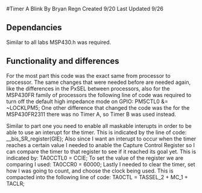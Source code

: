 #Timer A Blink
By Bryan Regn
Created 9/20
Last Updated 9/26

## Dependancies 
Similar to all labs MSP430.h was required. 

## Functionality and differences 
For the most part this code was the exact same from processor to processor. The same changes that were needed before are needed again, like the differences in the PxSEL between processors, also for the MSP430FR family of processors the following line of code was required to turn off the default high impedance mode on GPIO: PM5CTL0 &= ~LOCKLPM5;
One other difference that changed the code was the for the MSP430FR2311 there was no Timer A, so Timer B was used instead. 

Similar to part one you need to enable all maskable interupts in order to be able to use an interupt for the timer. This is indicated by the line of code: __bis_SR_register(GIE); 
Also since I want an interupt to occur when the timer reaches a certain value I needed to anable the Capture Control Register so I can compare the timer to that register to see if it reached its goal yet. This is indicated by: TA0CCTL0 = CCIE;
To set the value of the register we are comparing I used: TA0CCR0 = 60000; 
Lastly I needed to clear the timer, set how I was going to count, and choose the clock being used. This is compacted into the following line of code: TA0CTL = TASSEL_2 + MC_1 + TACLR;
